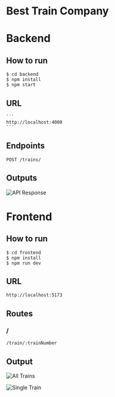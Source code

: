 # Best Train Company

# Backend

## How to run

```
$ cd backend
$ npm install
$ npm start
```

## URL

    ```
    http://localhost:4000
    ```

## Endpoints

```
POST /trains/
```

## Outputs

![API Response](https://github.com/ravibabuvadde/204G1A3308/assets/79750913/2c6a0d7f-6f1f-4e39-b701-6fcf4eaca659)

# Frontend

## How to run

```
$ cd frontend
$ npm install
$ npm run dev
```

## URL

```
http://localhost:5173
```

## Routes

### /

```
/train/:trainNumber
```

## Output

![All Trains](https://github.com/ravibabuvadde/204G1A3308/assets/79750913/fe0aa07e-cf95-40fc-9263-4538dbc37cd7)

![Single Train](https://github.com/ravibabuvadde/204G1A3308/assets/79750913/e2e4d0c8-481d-4625-92fe-d26bae352e4c)
